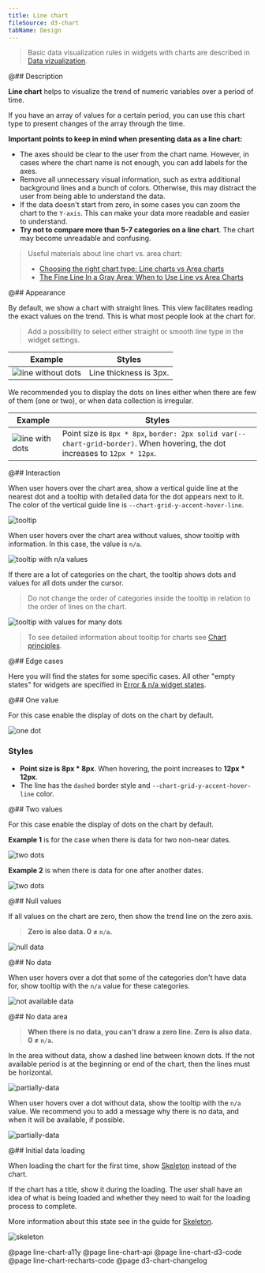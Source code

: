 ```yaml
---
title: Line chart
fileSource: d3-chart
tabName: Design
---
```


> Basic data visualization rules in widgets with charts are described in [Data vizualization](/data-display/chart/).

@## Description

**Line chart** helps to visualize the trend of numeric variables over a period of time.

If you have an array of values for a certain period, you can use this chart type to present changes of the array through the time.

**Important points to keep in mind when presenting data as a line chart:**

- The axes should be clear to the user from the chart name. However, in cases where the chart name is not enough, you can add labels for the axes.
- Remove all unnecessary visual information, such as extra additional background lines and a bunch of colors. Otherwise, this may distract the user from being able to understand the data.
- If the data doesn't start from zero, in some cases you can zoom the chart to the `Y-axis`. This can make your data more readable and easier to understand.
- **Try not to compare more than 5-7 categories on a line chart**. The chart may become unreadable and confusing.

> Useful materials about line chart vs. area chart:
>
> - [Choosing the right chart type: Line charts vs Area charts](https://www.fusioncharts.com/blog/line-charts-vs-area-charts/)
> - [The Fine Line In a Gray Area: When to Use Line vs Area Charts](https://visual.ly/blog/line-vs-area-charts/)

@## Appearance

By default, we show a chart with straight lines. This view facilitates reading the exact values on the trend. This is what most people look at the chart for.

> Add a possibility to select either straight or smooth line type in the widget settings.

| Example                                       | Styles                 |
| --------------------------------------------- | ---------------------- |
| ![line without dots](static/without-dots.png) | Line thickness is 3px. |

We recommended you to display the dots on lines either when there are few of them (one or two), or when data collection is irregular.

| Example                            | Styles                                                                                                                      |
| ---------------------------------- | --------------------------------------------------------------------------------------------------------------------------- |
| ![line with dots](static/dots.png) | Point size is `8px * 8px`, `border: 2px solid var(--chart-grid-border)`. When hovering, the dot increases to `12px * 12px`. |

@## Interaction

When user hovers over the chart area, show a vertical guide line at the nearest dot and a tooltip with detailed data for the dot appears next to it. The color of the vertical guide line is `--chart-grid-y-accent-hover-line`.

![tooltip](static/popover-1.png)

When user hovers over the chart area without values, show tooltip with information. In this case, the value is `n/a`.

![tooltip with n/a values](static/partially.png)

If there are a lot of categories on the chart, the tooltip shows dots and values for all dots under the cursor.

> Do not change the order of categories inside the tooltip in relation to the order of lines on the chart.

![tooltip with values for many dots](static/popover-2.png)

> To see detailed information about tooltip for charts see [Chart principles](/data-display/chart/#ac9830).

@## Edge cases

Here you will find the states for some specific cases. All other "empty states" for widgets are specified in [Error & n/a widget states](/components/widget-empty/).

@## One value

For this case enable the display of dots on the chart by default.

![one dot](static/one-dot-line-chart.png)

### Styles

- **Point size is 8px \* 8px**. When hovering, the point increases to **12px \* 12px**.
- The line has the `dashed` border style and `--chart-grid-y-accent-hover-line` color.

@## Two values

For this case enable the display of dots on the chart by default.

**Example 1** is for the case when there is data for two non-near dates.

![two dots](static/two-dots1-line-chart.png)

**Example 2** is when there is data for one after another dates.

![two dots](static/two-dots2.png)

@## Null values

If all values on the chart are zero, then show the trend line on the zero axis.

> **Zero is also data. 0 ≠ `n/a`.**

![null data](static/null-line-chart.png)

@## No data

When user hovers over a dot that some of the categories don't have data for, show tooltip with the `n/a` value for these categories.

![not available data](static/not-available.png)

@## No data area

> **When there is no data, you can't draw a zero line. Zero is also data. 0 ≠ `n/a`.**

In the area without data, show a dashed line between known dots. If the not available period is at the beginning or end of the chart, then the lines must be horizontal.

![partially-data](static/partially-trash.png)

When user hovers over a dot without data, show the tooltip with the `n/a` value. We recommend you to add a message why there is no data, and when it will be available, if possible.

![partially-data](static/partially.png)

@## Initial data loading

When loading the chart for the first time, show [Skeleton](/components/skeleton/) instead of the chart.

If the chart has a title, show it during the loading. The user shall have an idea of what is being loaded and whether they need to wait for the loading process to complete.

More information about this state see in the guide for [Skeleton](/components/skeleton/).

![skeleton](static/skeleton.png)

@page line-chart-a11y
@page line-chart-api
@page line-chart-d3-code
@page line-chart-recharts-code
@page d3-chart-changelog
